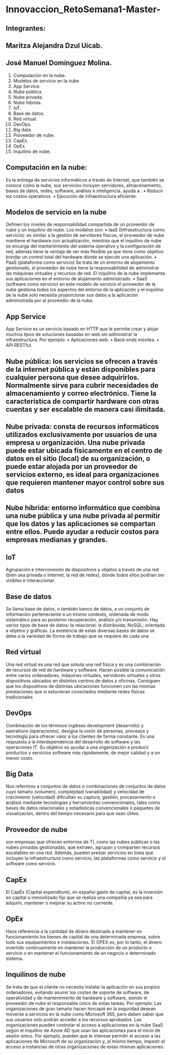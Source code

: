 # Innovaccion_RetoSemana1-Master-
## Integrantes:
##  Maritza Alejandra Dzul Uicab.
## José Manuel Domínguez Molina.
1.	Computación en la nube.
2.	Modelos de servicio en la nube
3.	App Service.
4.	Nube pública.
5.	Nube privada.
6.	Nube híbrida.
7.	IoT.
8.	Base de datos.
9.	Red virtual.
10.	DevOps.
11.	Big data.
12.	Proveedor de nube.
13.	CapEx.
14.	OpEx.
15.	Inquilino de nube.

## Computación en la nube:
Es la entrega de servicios informáticos a través de Internet, que también se conoce como la nube, sus servicios incluyen servidores, almacenamiento, bases de datos, redes, software, análisis e inteligencia. ayuda a :
•	Reducir los costos operativos.
•	Ejecución de infraestructura eficiente.
## Modelos de servicio en la nube
Definen los niveles de responsabilidad compartida de un proveedor de nube y un inquilino de nube.
Los modelos son: 
•	IaaS (Infraestructura como servicio): es similar a la gestión de servidores físicos, el proveedor de nube mantiene el hardware con actualización, mientras que el inquilino de nube se encarga del mantenimiento del  sistema operativo y la configuración de red, además tiene la ventaja de ser más flexible ya que tiene como objetivo brindar un control total del hardware dónde se ejecute una aplicación.
•	PaaS (plataforma como servicio)
Se trata de un entorno de alojamiento gestionado, el proveedor de nube tiene la responsabilidad de administrar las máquinas virtuales y recursos de red. El inquilino de la nube implementa sus aplicaciones en el entorno de alojamiento administrado. 
•	SaaS (software como servicio) en este modelo de servicio el proveedor de la nube gestiona todos los aspectos del entorno de la aplicación y el inquilino de la nube solo necesita proporcionar sus datos a la aplicación administrada por el proveedor de la nube.

## App Service 
App Service es un servicio basado en HTTP que le permite crear y alojar muchos tipos de soluciones basadas en web sin administrar la infraestructura. Por ejemplo: 
•	Aplicaciones web.
•	Back-ends móviles.
•	API RESTful.

## Nube pública: los servicios se ofrecen a través de la internet pública y están disponibles para cualquier persona que desee adquirirlos. Normalmente sirve para cubrir necesidades de almacenamiento y correo electrónico. Tiene la característica de compartir hardware con otras cuentas y ser escalable de manera casi ilimitada.
## Nube privada:  consta de recursos informáticos utilizados exclusivamente por usuarios de una empresa u organización. Una nube privada puede estar ubicada físicamente en el centro de datos en el sitio (local) de su organización, o puede estar alojada por un proveedor de servicios externo, es ideal para organizaciones que requieren mantener mayor control sobre sus datos
## Nube híbrida:  entorno informático que combina una nube pública y una nube privada al permitir que los datos y las aplicaciones se compartan entre ellos. Puede ayudar a reducir costos para empresas medianas y grandes.
## IoT
Agrupación e interconexión de dispositivos y objetos a través de una red (bien sea privada o Internet, la red de redes), dónde todos ellos podrían ser visibles e interaccionar. 

## Base de datos
Se llama base de datos, o también banco de datos, a un conjunto de información perteneciente a un mismo contexto, ordenada de modo sistemático para su posterior recuperación, análisis y/o transmisión. Hay varios tipos de base de datos: la relacional; la distribuida; NoSQL; orientada a objetos y gráficas. La existencia de estas diversas bases de datos se debe a la variedad de forma de trabajo que se requiere de cada una.

## Red virtual 
Una red virtual es una red que simula una red física y es una combinación de recursos de red de hardware y software. Hacen posible la comunicación entre varios ordenadores, máquinas virtuales, servidores virtuales y otros dispositivos ubicados en distintos centros de datos y oficinas. Consiguen que los dispositivos de distintas ubicaciones funcionen con las mismas prestaciones que si estuvieran conectados mediante redes físicas tradicionales

## DevOps
Combinación de los términos ingleses development (desarrollo) y operations (operaciones), designa la unión de personas, procesos y tecnología para ofrecer valor a los clientes de forma constante. Es una respuesta a la interdependencia del desarrollo de software y las operaciones IT. Su objetivo es ayudar a una organización a producir productos y servicios software más rápidamente, de mejor calidad y a un menor costo.


## Big Data
Nos referimos a conjuntos de datos o combinaciones de conjuntos de datos cuyo tamaño (volumen), complejidad (variabilidad) y velocidad de crecimiento (velocidad) dificultan su captura, gestión, procesamiento o análisis mediante tecnologías y herramientas convencionales, tales como bases de datos relacionales y estadísticas   convencionales o paquetes de visualización, dentro del tiempo necesario para que sean útiles.

## Proveedor de nube
son empresas que ofrecen entornos de TI, como las nubes públicas o las nubes privadas gestionadas, que extraen, agrupan y comparten recursos escalables en una red. Además, pueden prestar servicios en línea que incluyen la infraestructura como servicio, las plataformas como servicio y el software como servicio.
## CapEx
El CapEx (Capital expenditure), en español gasto de capital, es la inversión en capital o inmovilizado fijo que se realiza una compañía ya sea para adquirir, mantener o mejorar su activo no corriente.
## OpEx
Hace referencia a la cantidad de dinero destinado a mantener en funcionamiento los bienes de capital de una determinada empresa, sobre todo sus equipamientos e instalaciones. El OPEX es, por lo tanto, el dinero invertido continuamente en mantener la producción de un producto o servicio o en mantener el funcionamiento de un negocio o determinado sistema. 


## Inquilinos de nube
Se trata de que el cliente no necesita instalar la aplicación en sus propios ordenadores, evitando asumir los costes de soporte de software, de operatividad y de mantenimiento de hardware y software, siendo el proveedor de nube el responsable único de estas tareas. Por ejemplo: Las organizaciones de gran tamaño hacen hincapié en la seguridad desean moverse a servicios en la nube como Microsoft 365, pero deben saber que sus usuarios solo podrán acceder a los recursos aprobados. Las organizaciones pueden controlar el acceso a aplicaciones en la nube SaaS según el inquilino de Azure AD que usan las aplicaciones para el inicio de sesión único. Por ejemplo, pueden que le interese permitir el acceso a las aplicaciones de Microsoft de su organización y, al mismo tiempo, impedir el acceso a instancias de otras organizaciones de estas mismas aplicaciones.



